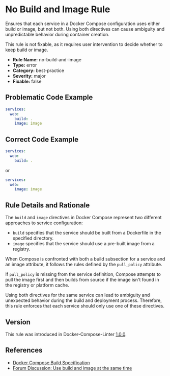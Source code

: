 # No Build and Image Rule

Ensures that each service in a Docker Compose configuration uses either build or image, but not both. Using both
directives can cause ambiguity and unpredictable behavior during container creation.

This rule is not fixable, as it requires user intervention to decide whether to keep build or image.

- **Rule Name:** no-build-and-image
- **Type:** error
- **Category:** best-practice
- **Severity:** major
- **Fixable:** false

## Problematic Code Example

```yaml
services:
  web:
    build: .
    image: image
```

## Correct Code Example

```yaml
services:
  web:
    build: .
```

or

```yaml
services:
  web:
    image: image
```

## Rule Details and Rationale

The `build` and `image` directives in Docker Compose represent two different approaches to service configuration:

- `build` specifies that the service should be built from a Dockerfile in the specified directory.
- `image` specifies that the service should use a pre-built image from a registry.

When Compose is confronted with both a build subsection for a service and an image attribute, it follows the rules
defined by the `pull_policy` attribute.

If `pull_policy` is missing from the service definition, Compose attempts to pull the image first and then builds from
source if the image isn't found in the registry or platform cache.

Using both directives for the same service can lead to ambiguity and unexpected behavior during the build and deployment
process. Therefore, this rule enforces that each service should only use one of these directives.

## Version

This rule was introduced in Docker-Compose-Linter [1.0.0](https://github.com/zavoloklom/docker-compose-linter/releases).

## References

- [Docker Compose Build Specification](https://docs.docker.com/reference/compose-file/build/)
- [Forum Discussion: Use build and image at the same time](https://forums.docker.com/t/use-build-and-image-at-the-same-time/126507/4)
